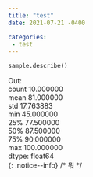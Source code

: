 ```yaml
---
title: "test"
date: 2021-07-21 -0400

categories:
 - test
---
```

```python  
sample.describe()  
```  
Out:<br> 
count     10.000000<br>
mean      81.000000<br>
std       17.763883<br>
min       45.000000<br>
25%       77.500000<br>
50%       87.500000<br>
75%       90.000000<br>
max      100.000000<br>
dtype: float64<br>
{: .notice--info}
/* 뭐 */
